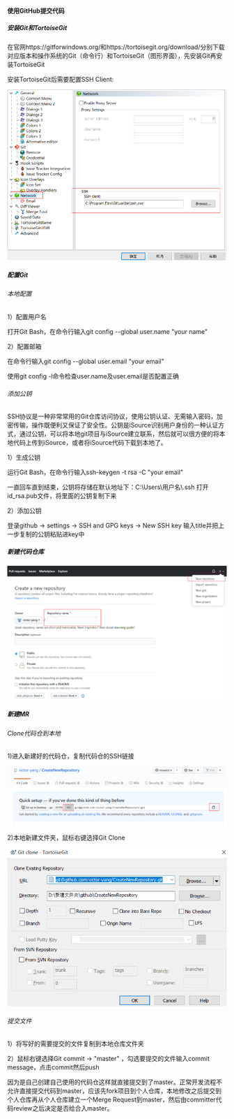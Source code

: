 #### 使用GitHub提交代码

##### 安装Git和TortoiseGit

在官网https://gitforwindows.org/和https://tortoisegit.org/download/分别下载对应版本和操作系统的Git（命令行）和TortoiseGit（图形界面），先安装Git再安装TortoiseGit

安装TortoiseGit后需要配置SSH Client:

![image-20200531000455432](.\image-20200531000455432.png)

##### 配置Git

###### 本地配置

1）配置用户名

打开Git Bash，在命令行输入git config --global user.name "your name"

2）配置邮箱

在命令行输入git config --global user.email "your email"

使用git config -l命令检查user.name及user.email是否配置正确

###### 添加公钥

SSH协议是一种非常常用的Git仓库访问协议，使用公钥认证、无需输入密码，加密传输，操作既便利又保证了安全性。公钥是iSource识别用户身份的一种认证方式，通过公钥，可以将本地git项目与iSource建立联系，然后就可以很方便的将本地代码上传到iSource，或者将iSource代码下载到本地了。

1）生成公钥

运行Git Bash，在命令行输入ssh-keygen -t rsa -C "your email"

一直回车直到结束，公钥将存储在默认地址下：C:\Users\用户名\\.ssh  打开id_rsa.pub文件，将里面的公钥复制下来

2）添加公钥

登录github -> settings -> SSH and GPG keys -> New SSH key 输入title并把上一步复制的公钥粘贴进key中

##### 新建代码仓库

![image-20200531000105570](.\image-20200531000105570.png)

##### 新建MR

###### Clone代码仓到本地

1)进入新建好的代码仓，复制代码仓的SSH链接

![image-20200531000618358](.\image-20200531000618358.png)

2)本地新建文件夹，鼠标右键选择Git Clone

![image-20200531000829321](.\image-20200531000829321.png)

###### 提交文件

1）将写好的需要提交的文件复制到本地仓库文件夹

2）鼠标右键选择Git commit -> "master" ，勾选要提交的文件输入commit message，点击commit然后push

因为是自己创建自己使用的代码仓这样就直接提交到了master。正常开发流程不允许直接提交代码到master，应该先fork项目到个人仓库，本地修改之后提交到个人仓库再从个人仓库建立一个Merge Request到master，然后由committer代码review之后决定是否给合入master。

###### 

